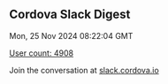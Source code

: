 ## Cordova Slack Digest
Mon, 25 Nov 2024 08:22:04 GMT

[User count: 4908](https://cordova.slack.com/)


Join the conversation at [slack.cordova.io](http://slack.cordova.io/)
